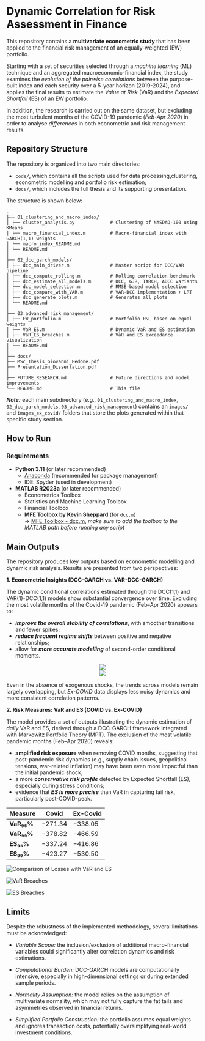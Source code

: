 # Dynamic Correlation for Risk Assessment in Finance
This repository contains a **multivariate econometric study** that has been applied to the financial risk management of an equally-weighted (EW) portfolio.

Starting with a set of securities selected through a _machine learning_ (ML) technique and an aggregated macroeconomic-financial index, the study examines the _evolution of the pairwise correlations_ between the purpose-built index and each security over a 5-year horizon (2019-2024), and applies the final results to estimate the _Value at Risk_ (VaR) and the _Expected Shortfall_ (ES) of an EW portfolio.

In addition, the research is carried out on the same dataset, but excluding the most turbulent months of the COVID-19 pandemic (_Feb-Apr 2020_) in order to analyse _differences_ in both econometric and risk management results.


## Repository Structure
The repository is organized into two main directories:
- `code/`, which contains all the scripts used for data processing,clustering, econometric modelling and portfolio risk estimation;
- `docs/`, which includes the full thesis and its supporting presentation.

The structure is shown below:
```
.
├── 01_clustering_and_macro_index/
│ ├── cluster_analysis.py             # Clustering of NASDAQ-100 using KMeans
│ ├── macro_financial_index.m         # Macro-financial index with GARCH(1,1) weights
│ └── macro_index_README.md
│ └── README.md
│
├── 02_dcc_garch_models/
│ ├── dcc_main_driver.m               # Master script for DCC/VAR pipeline
│ ├── dcc_compute_rolling.m           # Rolling correlation benchmark
│ ├── dcc_estimate_all_models.m       # DCC, GJR, TARCH, ADCC variants
│ ├── dcc_model_selection.m           # RMSE-based model selection
│ ├── dcc_compare_with_VAR.m          # VAR-DCC implementation + LRT
│ ├── dcc_generate_plots.m            # Generates all plots
│ └── README.md
│
├── 03_advanced_risk_management/
│ ├── EW_portfolio.m                  # Portfolio P&L based on equal weights
│ ├── VaR_ES.m                        # Dynamic VaR and ES estimation
│ ├── VaR_ES_breaches.m               # VaR and ES exceedance visualization
│ └── README.md
│
├── docs/
├── MSc_Thesis_Giovanni_Pedone.pdf
├── Presentation_Dissertation.pdf
│
├── FUTURE_RESEARCH.md                # Future directions and model improvements
└── README.md                         # This file
```
**_Note:_** each main subdirectory (e.g., `01_clustering_and_macro_index`, `02_dcc_garch_models`, `03_advanced_risk_management`)
contains an `images/` and `images_ex_covid/` folders that store the plots generated within that specific study section.


## How to Run

### Requirements
- **Python 3.11** (or later recommended)
  - [Anaconda](https://www.anaconda.com/) (recommended for package management)  
  - IDE: Spyder (used in development)  
- **MATLAB R2023a** (or later recommended)
  - Econometrics Toolbox
  - Statistics and Machine Learning Toolbox
  - Financial Toolbox
  - **MFE Toolbox by Kevin Sheppard** (for `dcc.m`)  
    → [MFE Toolbox - dcc.m](https://github.com/bashtage/mfe-toolbox/blob/main/multivariate/dcc.m), _make sure to add the toolbox to the MATLAB path before running any script_


## Main Outputs
The repository produces key outputs based on econometric modelling and dynamic risk analysis. Results are presented from two perspectives:

**1. Econometric Insights (DCC-GARCH vs. VAR-DCC-GARCH)**

The dynamic conditional correlations estimated through the DCC(1,1) and VAR(1)-DCC(1,1) models show substantial convergence over time. Excluding the most volatile months of the Covid-19 pandemic (Feb–Apr 2020) appears to:
- **_improve the overall stability of correlations_**, with smoother transitions and fewer spikes;
- **_reduce frequent regime shifts_** between positive and negative relationships;
- allow for **_more accurate modelling_** of second-order conditional moments.

<p align="center">
  <img src="code/02_dcc_garch_models/images/VAR_and_DCC_Correlations_Comparison.jpg"/>
  <br>
  <img src="code/02_dcc_garch_models/images_ex_covid/VAR_and_DCC_Correlations_Comparison_Ex_Covid.jpg"/>
</p>

Even in the absence of exogenous shocks, the trends across models remain largely overlapping, but _Ex-COVID_ data displays less noisy dynamics and more consistent correlation patterns.

**2. Risk Measures: VaR and ES (COVID vs. Ex-COVID)**

The model provides a set of outputs illustrating the dynamic estimation of _daily_ VaR and ES, derived through a DCC-GARCH framework integrated with Markowitz Portfolio Theory (MPT).
The exclusion of the most volatile pandemic months (Feb–Apr 2020) reveals:

- **amplified risk exposure** when removing COVID months, suggesting that post-pandemic risk dynamics (e.g., supply chain issues, geopolitical tensions, war-related inflation) may have been even more impactful than the initial pandemic shock;
- a more **_conservative risk profile_** detected by Expected Shortfall (ES), especially during stress conditions;
- evidence that **_ES is more precise_** than VaR in capturing tail risk, particularly post-COVID-peak.

| Measure   | Covid     | Ex-Covid  |
|-----------|-----------|-----------|
| **VaR₉₅%**  | −271.34   | −338.05 |
| **VaR₉₉%**  | −378.82   | −466.59 |
| **ES₉₅%**   | −337.24   | −416.86 |
| **ES₉₉%**   | −423.27   | −530.50 |

![Comparison of Losses with VaR and ES](code/03_advanced_risk_management/images/Comparison_of_Losses_with_VaR_and_ES.jpg)

![VaR Breaches](code/03_advanced_risk_management/images/VaR_Breaches.jpg)

![ES Breaches](code/03_advanced_risk_management/images/ES_Breaches.jpg)

## Limits

Despite the robustness of the implemented methodology, several limitations must be acknowledged:

- _Variable Scope:_ the inclusion/exclusion of additional macro-financial variables could significantly alter correlation dynamics and risk estimations.

- _Computational Burden:_ DCC-GARCH models are computationally intensive, especially in high-dimensional settings or during extended sample periods.

- _Normality Assumption:_ the model relies on the assumption of multivariate normality, which may not fully capture the fat tails and asymmetries observed in financial returns.

- _Simplified Portfolio Construction:_ the portfolio assumes equal weights and ignores transaction costs, potentially oversimplifying real-world investment conditions.
